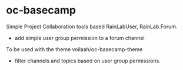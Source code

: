 # oc-basecamp

Simple Project Collaboration tools based RainLabUser, RainLab.Forum.

- add simple user group permission to a forum channel


To be used with the theme voilaah/oc-basecamp-theme
- filter channels and topics based on user group permissions.
